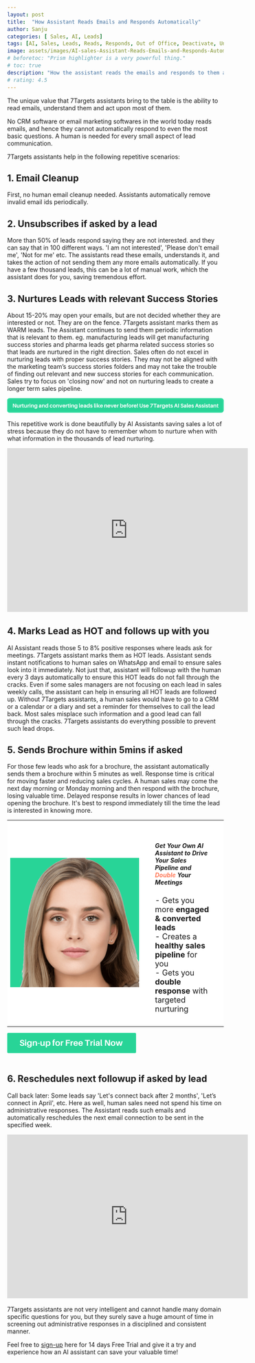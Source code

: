 ```yaml
---
layout: post
title:  "How Assistant Reads Emails and Responds Automatically"
author: Sanju
categories: [ Sales, AI, Leads]
tags: [AI, Sales, Leads, Reads, Responds, Out of Office, Deactivate, Unsubscribe, Follow-up]
image: assets/images/AI-sales-Assistant-Reads-Emails-and-Responds-Automatically.jpg
# beforetoc: "Prism highlighter is a very powerful thing."
# toc: true
description: "How the assistant reads the emails and responds to them automatically in repetitive scenarios."
# rating: 4.5
---
```

The unique value that 7Targets assistants bring to the table is the ability to read emails, understand them and act upon most of them. 

No CRM software or email marketing softwares in the world today reads emails, and hence they cannot automatically respond to even the most basic questions. A human is needed for every small aspect of lead communication. 

7Targets assistants help in the following repetitive scenarios: 

## 1. Email Cleanup

First, no human email cleanup needed. Assistants automatically remove invalid email ids periodically. 

## 2. Unsubscribes if asked by a lead

More than 50% of leads respond saying they are not interested. and they can say that in 100 different ways. 'I am not interested', 'Please don't email me', 'Not for me' etc. The assistants read these emails, understands it, and takes the action of not sending them any more emails automatically. If you have a few thousand leads, this can be a lot of manual work, which the assistant does for you, saving tremendous effort.  

## 3. Nurtures Leads with relevant Success Stories

About 15-20% may open your emails, but are not decided whether they are interested or not. They are on the fence. 7Targets assistant marks them as WARM leads. The Assistant continues to send them periodic information that is relevant to them. eg. manufacturing leads will get manufacturing success stories and pharma leads get pharma related success stories so that leads are nurtured in the right direction. Sales often do not excel in nurturing leads with proper success stories. They may not be aligned with the marketing team’s success stories folders and may not take the trouble of finding out relevant and new success stories for each communication.  Sales try to focus on 'closing now' and not on nurturing leads to create a longer term sales pipeline. 


[![image](../assets/images/Converting-leads-using-7Targets-AI-Sales-Assistant.png)](https://blog.7targets.ai/nurturing-and-converting-leads-like-never-before-use-7targets-ai-sales-assistant/)

This repetitive work is done beautifully by AI Assistants saving sales a lot of stress because they do not have to remember whom to nurture when with what information in the thousands of lead nurturing. 

<div class="video-container">
    <iframe src="https://www.youtube.com/embed/07ubSuJ3yKg" height="380" width="560" 
    allow="autoplay; encrypted-media"
    frameborder="0">
    </iframe>
</div>

## 4. Marks Lead as HOT and follows up with you

AI Assistant reads those 5 to 8% positive responses where leads ask for meetings. 7Targets assistant marks them as HOT leads. Assistant sends instant notifications to human sales on WhatsApp and email to ensure sales look into it immediately.  Not just that, assistant will followup with the human every 3 days automatically to ensure this HOT leads do not fall through the cracks. Even if some sales managers are not focusing on each lead in sales weekly calls, the assistant can help in ensuring all HOT leads are followed up. Without 7Targets assistants, a human sales would have to go to a CRM or a calendar or a diary and set a reminder for themselves to call the lead back. Most sales misplace such information and a good lead can fall through the cracks. 7Targets assistants do everything possible to prevent such lead drops. 

## 5. Sends Brochure within 5mins if asked

For those few leads who ask for a brochure, the assistant automatically sends them a brochure within 5 minutes as well. Response time is critical for moving faster and reducing sales cycles. A human sales may come the next day morning or Monday morning and then respond with the brochure, losing valuable time. Delayed response results in lower chances of lead opening the brochure. It's best to respond immediately till the time the lead is interested in knowing more. 

<table style="background-color: white;" border="0"  >
 <tr>
    <td class="not-on-mobile"><img src="../assets/images/Ai-assistant.png" style="max-width: inherit;"></td>
    <td style="padding: 30px;"> <h5>Get Your Own AI Assistant to Drive Your Sales Pipeline and <b><span style="color: #ff7a59;">Double</span> Your Meetings</b></h5>
    <span style="font-size: 18px;">- Gets you more <b>engaged & converted leads</b><br>
    - Creates a <b>healthy sales pipeline</b> for you<br>
    - Gets you <b>double response</b> with targeted nurturing </span>
    <br>
    </td>
 </tr>
</table> 
<table style="background-color: white;margin-bottom: 30px;" border="0"  >
 <tr>
    <span>
    <a href="https://7targets.ai/sign-up.html?utm_medium=15-features-img-cta&utm_source=blog"> <img src="../assets/images/cta-button.png" class="img-center"></a>
    </span>
 </tr>
</table>

## 6. Reschedules next followup if asked by lead 

Call back later: Some leads say 'Let's connect back after 2 months', 'Let’s connect in April', etc. Here as well, human sales need not spend his time on administrative responses. The Assistant reads such emails and automatically reschedules the next email connection to be sent in the specified week.

<div class="video-container">
    <iframe src="https://www.youtube.com/embed/c8Tmk6JCwfE" height="380" width="560" 
    allow="autoplay; encrypted-media"
    frameborder="0">
    </iframe>
</div>

7Targets assistants are not very intelligent and cannot handle many domain specific questions for you, but they surely save a huge amount of time in screening out administrative responses in a disciplined and consistent manner.

Feel free to [sign-up](https://7targets.ai/sign-up.html?utm_medium=how-assistant-reads-responds-automatically&utm_source=7tsblogs) here for 14 days Free Trial and give it a try and experience how an AI assistant can save your valuable time!

